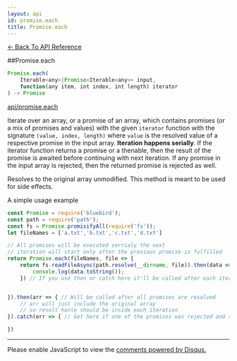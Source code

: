 ```yaml
---
layout: api
id: promise.each
title: Promise.each
---
```




[← Back To API Reference](/docs/api-reference.html)
<div class="api-code-section"><markdown>
##Promise.each

```js
Promise.each(
    Iterable<any>|Promise<Iterable<any>> input,
    function(any item, int index, int length) iterator
) -> Promise
```

[api/promise.each](unfinished-article)

Iterate over an array, or a promise of an array, which contains promises (or a mix of promises and values) with the given `iterator` function with the signature `(value, index, length)` where `value` is the resolved value of a respective promise in the input array. **Iteration happens serially**. If the iterator function returns a promise or a thenable, then the result of the promise is awaited before continuing with next iteration. If any promise in the input array is rejected, then the returned promise is rejected as well.

Resolves to the original array unmodified. This method is meant to be used for side effects. 

A simple usage example 
```js
const Promise = require('bluebird');
const path = require('path');
const fs = Promise.promisifyAll(require('fs'));
let fileNames = ['a.txt','b.txt','c.txt','d.txt']

// All promises will be executed serrialy the next 
// iteration will start only after the previous promise is fulfilled
return Promise.each(fileNames, file => {
    return fs.readFileAsync(path.resolve(__dirname, file)).then(data => {
        console.log(data.toString());
    }) // If you use then or catch here it'll be called after each iteration 


}).then(arr => { // Will be called after all promises are resolved 
    // arr will just include the original array 
    // so resolt hanle should be inside each iteration
}).catch(err => { // Get here if one of the promises was rejected and stop all others

})
```

<hr>
</markdown></div>

<div id="disqus_thread"></div>
<script type="text/javascript">
    var disqus_title = "Promise.each";
    var disqus_shortname = "bluebirdjs";
    var disqus_identifier = "disqus-id-promise.each";

    (function() {
        var dsq = document.createElement("script"); dsq.type = "text/javascript"; dsq.async = true;
        dsq.src = "//" + disqus_shortname + ".disqus.com/embed.js";
        (document.getElementsByTagName("head")[0] || document.getElementsByTagName("body")[0]).appendChild(dsq);
    })();
</script>
<noscript>Please enable JavaScript to view the <a href="https://disqus.com/?ref_noscript" rel="nofollow">comments powered by Disqus.</a></noscript>
